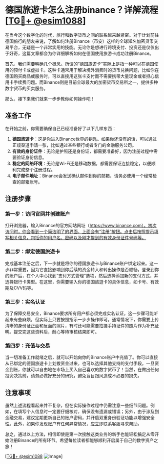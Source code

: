 # 德国旅遊卡怎么注册binance？详解流程[[TG💪+ @esim1088](https://t.me/s/esim1088)]

在当今这个数字化的时代，旅行和数字货币之间的联系越来越紧密。对于计划前往德国旅行的朋友来说，了解如何注册Binance（币安）这样的全球知名加密货币交易平台，无疑是一个非常实用的技能。无论你是想进行跨境支付、投资还是仅仅出于好奇，这篇文章都会为你详细解析如何在德国使用旅游卡成功注册Binance。

首先，我们需要明确几个概念。所谓的“德国旅遊卡”实际上是指一种可以在德国使用的预付卡或虚拟卡。这种卡通常用于解决境外消费时的货币兑换问题，比如你在德国购买商品或服务时，可以直接用这张卡支付而不需要携带大量现金或者担心信用卡手续费问题。而Binance则是目前全球最大的加密货币交易所之一，提供多种数字货币的买卖服务。

那么，接下来我们就来一步步教你如何操作吧！

## 准备工作

在开始之前，你需要确保自己已经准备好了以下几样东西：

1. **德国旅遊卡**：这是你进入Binance世界的钥匙。如果你还没有的话，可以通过正规渠道申请一张，比如通过某些银行或者专门的金融服务公司。
2. **有效的身份证件**：无论是护照还是身份证，都需要准备好，因为注册过程中需要验证身份信息。
3. **稳定的网络环境**：无论是Wi-Fi还是移动数据，都需要保证连接稳定，以便顺利完成整个注册过程。
4. **电子邮件地址**：Binance会发送确认邮件到你的邮箱，请务必使用一个经常检查的邮箱账号。

## 注册步骤

### 第一步：访问官网并创建账户

打开浏览器，输入Binance的官方网站网址（https://www.binance.com）。初次访问时，你会看到一个简洁明了的界面，上面会有“注册”按钮。点击后按照提示填写相关信息，包括你的用户名、密码以及刚才提到的有效身份证件号码等。

### 第二步：绑定德国旅遊卡

完成基本注册之后，下一步就是将你的德国旅遊卡与Binance账户绑定起来。这一步非常重要，因为它直接影响到你后续的资金转入和转出操作是否顺畅。登录到你的账户后，在个人中心找到“支付方式管理”选项，然后选择添加新的支付方式，并选择银行卡类型。在这里，你需要输入你的德国旅遊卡的具体信息，如卡号、有效期及CVV码等。

### 第三步：实名认证

为了保障交易安全，Binance要求所有用户都必须完成实名认证。这一步骤可能听起来有些麻烦，但实际上只要按照指示一步步操作即可。通常情况下，你需要上传清晰的身份证正面和反面的照片，有时还可能需要拍摄手持证件的照片作为补充证明。提交完这些资料后，耐心等待审核结果即可。

### 第四步：充值与交易

当一切准备工作就绪之后，就可以开始向你的Binance账户中充值了。你可以直接从已绑定的德国旅遊卡上划拨资金过来，也可以选择其他支持的支付手段。一旦资金到账，你就可以自由地在市场上买入自己喜欢的数字货币了！当然，在做出任何投资决策前，请务必做好充分的研究，避免盲目跟风造成不必要的损失。

## 注意事项

虽然上述流程看起来并不复杂，但在实际操作过程中仍需注意一些细节问题。例如，在填写个人信息时一定要仔细核对，确保没有遗漏或错误；另外，由于涉及到金融交易，建议定期更新自己的账户密码，并开启双重身份验证功能以增强安全性。此外，如果你发现账户有任何异常情况，应立即联系客服寻求帮助。

总之，通过以上方法，相信即使是第一次接触这类业务的新手也能轻松搞定从零开始注册Binance的所有环节。希望每位读者都能够顺利开启属于自己的数字资产之旅！

[[TG💪+ @esim1088](https://t.me/s/esim1088) ![Image](https://i.postimg.cc/4NQfJmqS/Snipaste-2025-05-13-00-14-12.png)]